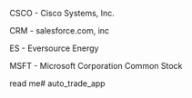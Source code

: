 CSCO - Cisco Systems, Inc.

CRM - salesforce.com, inc

ES - Eversource Energy

MSFT - Microsoft Corporation Common Stock

read me# auto_trade_app

